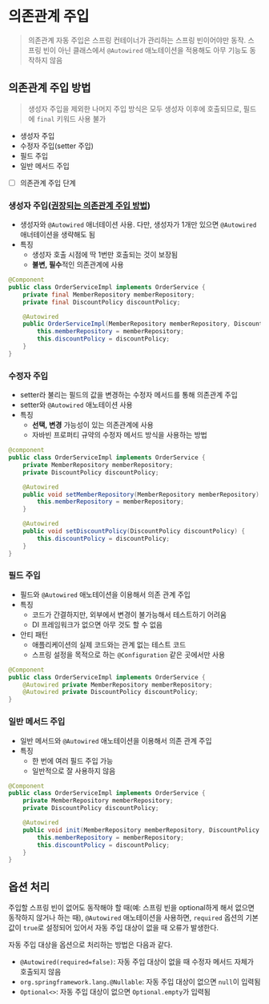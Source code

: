 # 의존관계 주입
> 의존관계 자동 주입은 스프링 컨테이너가 관리하는 스프링 빈이어야만 동작. 스프링 빈이 아닌 클래스에서 `@Autowired` 애노테이션을 적용해도 아무 기능도 동작하지 않음

## 의존관계 주입 방법
> 생성자 주입을 제외한 나머지 주입 방식은 모두 생성자 이후에 호출되므로, 필드에 `final` 키워드 사용 불가
* 생성자 주입
* 수정자 주입(setter 주입)
* 필드 주입
* 일반 메서드 주입
- [ ] 의존관계 주입 단계

### 생성자 주입([권장되는 의존관계 주입 방법](/assets/생성자_주입_권장.md))
* 생성자와 `@Autowired` 애너테이션 사용. 다만, 생성자가 1개만 있으면 `@Autowired` 애너테이션을 생략해도 됨
* 특징
    * 생성자 호출 시점에 딱 1번만 호출되는 것이 보장됨
    * **불변, 필수**적인 의존관계에 사용
```java
@Component
public class OrderServiceImpl implements OrderService {
    private final MemberRepository memberRepository;
    private final DiscountPolicy discountPolicy;

    @Autowired
    public OrderServiceImpl(MemberRepository memberRepository, DiscountPolicy discountPolicy) {
        this.memberRepository = memberRepository;
        this.discountPolicy = discountPolicy;
    }
}
```

### 수정자 주입
* setter라 불리는 필드의 값을 변경하는 수정자 메서드를 통해 의존관계 주입
* setter와 `@Autowired` 애노테이션 사용
* 특징
    * **선택, 변경** 가능성이 있는 의존관계에 사용
    * 자바빈 프로퍼티 규약의 수정자 메서드 방식을 사용하는 방법
```java
@component
public class OrderServiceImpl implements OrderService {
    private MemberRepository memberRepository;
    private DiscountPolicy discountPolicy;

    @Autowired
    public void setMemberRepository(MemberRepository memberRepository) {
        this.memberRepository = memberRepository;
    }

    @Autowired
    public void setDiscountPolicy(DiscountPolicy discountPolicy) {
        this.discountPolicy = discountPolicy;
    }
}
```

### 필드 주입
* 필드와 `@Autowired` 애노테이션을 이용해서 의존 관계 주입
* 특징
    * 코드가 간결하지만, 외부에서 변경이 불가능해서 테스트하기 어려움
    * DI 프레임워크가 없으면 아무 것도 할 수 없음
* 안티 패턴
    * 애플리케이션의 실제 코드와는 관계 없는 테스트 코드
    * 스프링 설정을 목적으로 하는 `@Configuration` 같은 곳에서만 사용
```java
@Component
public class OrderServiceImpl implements OrderService {
    @Autowired private MemberRepository memberRepository;
    @Autowired private DiscountPolicy discountPolicy;
}
```

### 일반 메서드 주입
* 일반 메서드와 `@Autowired` 애노테이션을 이용해서 의존 관계 주입
* 특징
    * 한 번에 여러 필드 주입 가능
    * 일반적으로 잘 사용하지 않음
```java
@Component
public class OrderServiceImpl implements OrderService {
    private MemberRepository memberRepository;
    private DiscountPolicy discountPolicy;

    @Autowired
    public void init(MemberRepository memberRepository, DiscountPolicy discountPolicy) {
        this.memberRepository = memberRepository;
        this.discountPolicy = discountPolicy;
    }
}
```

## 옵션 처리

주입할 스프링 빈이 없어도 동작해야 할 때(예: 스프링 빈을 optional하게 해서 없으면 동작하지 않거나 하는 때), `@Autowired` 애노테이션을 사용하면,
`required` 옵션의 기본 값이 `true`로 설정되어 있어서 자동 주입 대상이 없을 때 오류가 발생한다.

자동 주입 대상을 옵션으로 처리하는 방법은 다음과 같다.
* `@Autowired(required=false)`: 자동 주입 대상이 없을 때 수정자 메서드 자체가 호출되지 않음
* `org.springframework.lang.@Nullable`: 자동 주입 대상이 없으면 `null`이 입력됨
* `Optional<>`: 자동 주입 대상이 없으면 `Optional.empty`가 입력됨

